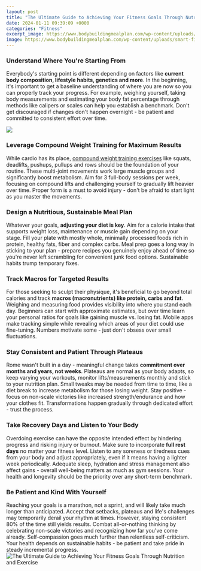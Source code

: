 ```yaml
---
layout: post
title: "The Ultimate Guide to Achieving Your Fitness Goals Through Nutrition and Exercise"
date: 2024-01-11 09:39:09 +0000
categories: "Fitness"
excerpt_image: https://www.bodybuildingmealplan.com/wp-content/uploads/smart-fitness-goals.jpg
image: https://www.bodybuildingmealplan.com/wp-content/uploads/smart-fitness-goals.jpg
---
```


### Understand Where You're Starting From  
Everybody's starting point is different depending on factors like **current body composition, lifestyle habits, genetics and more**. In the beginning, it's important to get a baseline understanding of where you are now so you can properly track your progress. For example, weighing yourself, taking body measurements and estimating your body fat percentage through methods like calipers or scales can help you establish a benchmark. Don't get discouraged if changes don't happen overnight - be patient and committed to consistent effort over time.

![](https://healthandfitnestipss.com/wp-content/uploads/2023/06/The-Ultimate-Guide-to-Achieving-Fitness-Goals-1536x864.png)
### Leverage Compound Weight Training for Maximum Results
While cardio has its place, [compound weight training exercises](https://store.fi.io.vn/womens-custom-proud-football-grandma-number-28-personalized-women-v-neck-t-shirt/men&) like squats, deadlifts, pushups, pullups and rows should be the foundation of your routine. These multi-joint movements work large muscle groups and significantly boost metabolism. Aim for 3 full-body sessions per week, focusing on compound lifts and challenging yourself to gradually lift heavier over time. Proper form is a must to avoid injury - don't be afraid to start light as you master the movements. 
### Design a Nutritious, Sustainable Meal Plan  
Whatever your goals, **adjusting your diet is key**. Aim for a calorie intake that supports weight loss, maintenance or muscle gain depending on your stage. Fill your plate with mostly whole, minimally processed foods rich in protein, healthy fats, fiber and complex carbs. Meal prep goes a long way in sticking to your plan - prepare recipes you genuinely enjoy ahead of time so you're never left scrambling for convenient junk food options. Sustainable habits trump temporary fixes.
### Track Macros for Targeted Results
For those seeking to sculpt their physique, it's beneficial to go beyond total calories and track **macros (macronutrients) like protein, carbs and fat**. Weighing and measuring food provides visibility into where you stand each day. Beginners can start with approximate estimates, but over time learn your personal ratios for goals like gaining muscle vs. losing fat. Mobile apps make tracking simple while revealing which areas of your diet could use fine-tuning. Numbers motivate some - just don't obsess over small fluctuations.  
### Stay Consistent and Patient Through Plateaus  
Rome wasn't built in a day - meaningful change takes **commitment over months and years, not weeks**. Plateaus are normal as your body adapts, so keep varying your workouts, monitor lifts/measurements monthly and stick to your nutrition plan. Small tweaks may be needed from time to time, like a diet break to increase metabolism for those losing weight. Stay positive - focus on non-scale victories like increased strength/endurance and how your clothes fit. Transformations happen gradually through dedicated effort - trust the process.
### Take Recovery Days and Listen to Your Body
Overdoing exercise can have the opposite intended effect by hindering progress and risking injury or burnout. Make sure to incorporate **full rest days** no matter your fitness level. Listen to any soreness or tiredness cues from your body and adjust appropriately, even if it means having a lighter week periodically. Adequate sleep, hydration and stress management also affect gains - overall well-being matters as much as gym sessions. Your health and longevity should be the priority over any short-term benchmark.
### Be Patient and Kind With Yourself  
Reaching your goals is a marathon, not a sprint, and will likely take much longer than anticipated. Accept that setbacks, plateaus and life's challenges may temporarily derail your rhythm at times. However, staying consistent 80% of the time still yields results. Combat all-or-nothing thinking by celebrating non-scale victories and recognizing how far you've come already. Self-compassion goes much further than relentless self-criticism. Your health depends on sustainable habits - be patient and take pride in steady incremental progress.
![The Ultimate Guide to Achieving Your Fitness Goals Through Nutrition and Exercise](https://www.bodybuildingmealplan.com/wp-content/uploads/smart-fitness-goals.jpg)